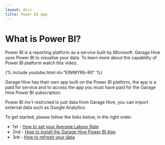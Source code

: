 ```yaml
---
layout: docs
title: Power BI App
---
```


#   What is Power BI?

Power BI is a reporting platform as a service built by Microsoft. Garage Hive uses Power BI to visualise your data. To learn more about the capability of Power BI platform watch this video. 

{% include youtube.html id="ElNlMYRb-R0" %}


Garage Hive has their own app built on the Power BI platform, the app is a paid for service and to access the app you must have paid for the Garage Hive Power BI subscription. 

Power BI ins't restricted to just data from Garage Hive, you can import external data such as Google Analytics. 

To get started, please follow the links below, in the right order. 

* 1st - [How to set your Average Labour Rate](https://docs.garagehive.co.uk/docs/powerbi-labourrate.html "Set Average Labour Rate")
* 2nd - [How to install the Garage Hive Power BI App](https://docs.garagehive.co.uk/docs/powerbi-installing-app.html "How to install the Garage Hive Power BI App")
* 3rd - [How to refresh your data](https://docs.garagehive.co.uk/docs/powerbi-refresh-data.html "How to refresh your data")